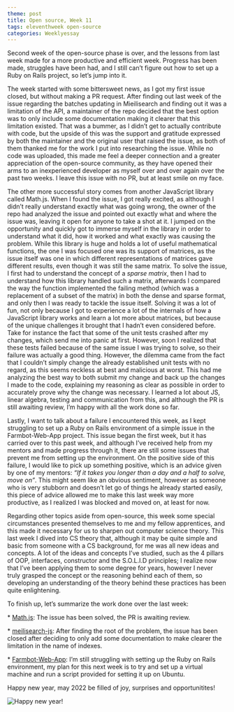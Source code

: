 ```yaml
---
theme: post
title: Open source, Week 11
tags: eleventhweek open-source
categories: Weeklyessay
---
```


Second week of the open-source phase is over, and the lessons from last week made for a more productive and efficient week. Progress has been made, struggles have been had, and I still can’t figure out how to set up a Ruby on Rails project, so let’s jump into it. 


The week started with some bittersweet news, as I got my first issue closed, but without making a PR request. After finding out last week of the issue regarding the batches updating in Mieilisearch and finding out it was a limitation of the API, a maintainer of the repo decided that the best option was to only include some documentation making it clearer that this limitation existed. That was a bummer, as I didn’t get to actually contribute with code, but the upside of this was the support and gratitude expressed by both the maintainer and the original user that raised the issue, as both of them thanked me for the work I put into researching the issue. While no code was uploaded, this made me feel a deeper connection and a greater appreciation of the open-source community, as they have opened their arms to an inexperienced developer as myself over and over again over the past two weeks. I leave this issue with no PR, but at least smile on my face. 


The other more successful story comes from another JavaScript library called Math.js. When I found the issue, I got really excited, as although I didn’t really understand exactly what was going wrong, the owner of the repo had analyzed the issue and pointed out exactly what and where the issue was, leaving it open for anyone to take a shot at it. I jumped on the opportunity and quickly got to immerse myself in the library in order to understand what it did, how it worked and what exactly was causing the problem. While this library is huge and holds a lot of useful mathematical functions, the one I was focused one was its support of matrices, as the issue itself was one in which different representations of matrices gave different results, even though it was still the same matrix. To solve the issue, I first had to understand the concept of a *sparse matrix*, then I had to understand how this library handled such a matrix, afterwards I compared the way the function implemented the failing method (which was a replacement of a subset of the matrix) in both the dense and sparse format, and only then I was ready to tackle the issue itself. Solving it was a lot of fun, not only because I got to experience a lot of the internals of how a JavaScript library works and learn a lot more about matrices, but because of the unique challenges it brought that I hadn’t even considered before. Take for instance the fact that some of the unit tests crashed after my changes, which send me into panic at first. However, soon I realized that these tests failed because of the same issue I was trying to solve, so their failure was actually a good thing. However, the dilemma came from the fact that I couldn’t simply change the already established unit tests with no regard, as this seems reckless at best and malicious at worst. This had me analyzing the best way to both submit my change and back up the changes I made to the code, explaining my reasoning as clear as possible in order to accurately prove why the change was necessary. I learned a lot about JS, linear algebra, testing and communication from this, and although the PR is still awaiting review, I’m happy with all the work done so far. 


Lastly, I want to talk about a failure I encountered this week, as I kept struggling to set up a Ruby on Rails environment of a simple issue in the Farmbot-Web-App project. This issue began the first week, but it has carried over to this past week, and although I’ve received help from my mentors and made progress through it, there are still some issues that prevent me from setting up the environment. On the positive side of this failure, I would like to pick up something positive, which is an advice given by one of my mentors: *“If it takes you longer than a day and a half to solve, move on”*. This might seem like an obvious sentiment, however as someone who is very stubborn and doesn’t let go of things he already started easily, this piece of advice allowed me to make this last week way more productive, as I realized I was blocked and moved on, at least for now. 

Regarding other topics aside from open-source, this week some special circumstances presented themselves to me and my fellow apprentices, and this made it necessary for us to sharpen out computer science theory. This last week I dived into CS theory that, although it may be quite simple and basic from someone with a CS background, for me was all new ideas and concepts. A lot of the ideas and concepts I’ve studied, such as the 4 pillars of OOP, interfaces, constructor and the S.O.L.I.D principles; I realize now that I’ve been applying them to some degree for years, however I never truly grasped the concept or the reasoning behind each of them, so developing an understanding of the theory behind these practices has been quite enlightening. 


To finish up, let’s summarize the work done over the last week: 

\* [Math.js](https://github.com/josdejong/mathjs/pull/2367): The issue has been solved, the PR is awaiting review. 


\* [meilisearch-js](https://github.com/meilisearch/meilisearch-js/issues/1115): After finding the root of the problem, the issue has been closed after deciding to only add some documentation to make clearer the limitation in the name of indexes. 


\* [Farmbot-Web-App](https://github.com/FarmBot/Farmbot-Web-App/issues/1632): I’m still struggling with setting up the Ruby on Rails environment, my plan for this next week is to try and set up a virtual machine and run a script provided for setting it up on Ubuntu. 

  

Happy new year, may 2022 be filled of joy, surprises and opportunitites!  

  

![Happy new year!](https://i.pinimg.com/originals/60/b4/f9/60b4f9f9cf2be2973e024915f9b9388a.jpg) 
